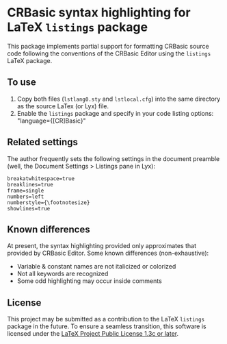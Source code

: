 CRBasic syntax highlighting for LaTeX `listings` package
========================================================

This package implements partial support for formatting CRBasic source code
following the conventions of the CRBasic Editor using the `listings` LaTeX
package.

## To use

1.  Copy both files (`lstlang0.sty` and `lstlocal.cfg`) into the same
    directory as the source LaTex (or Lyx) file.
2.  Enable the `listings` package and specify in your code listing options:
        "language={[CR]Basic}"


## Related settings

The author frequently sets the following settings in the document preamble
(well, the Document Settings > Listings pane in Lyx):

    breakatwhitespace=true
    breaklines=true
    frame=single
    numbers=left
    numberstyle={\footnotesize}
    showlines=true


## Known differences

At present, the syntax highlighting provided only approximates that provided
by CRBasic Editor. Some known differences (non-exhaustive):

- Variable & constant names are not italicized or colorized
- Not all keywords are recognized
- Some odd highlighting may occur inside comments

## License

This project may be submitted as a contribution to the LaTeX `listings` package
in the future. To ensure a seamless transition, this software is licensed under
the [LaTeX Project Public License 1.3c or later](http://www.latex-project.org/lppl.txt).

